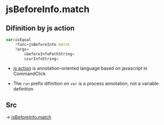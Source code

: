 # jsBeforeInfo.match

## Difinition by js action

```js.js
var=isEqual
	?func=jsBeforeInfo.match
	?args=
		&beforeInfoPathString=
		&curInfoString=
```

- [js action](#) is annotation-oriented language based on javascript in CommandClick

- The `run` prefix difinition on `var` is a process annotation, not a variable definition

## Src

-> [jsBeforeInfo.match](https://github.com/puutaro/CommandClick/blob/master/app/src/main/java/com/puutaro/commandclick/fragment_lib/terminal_fragment/js_interface/judge/JsBeforeInfo.kt#L12)


